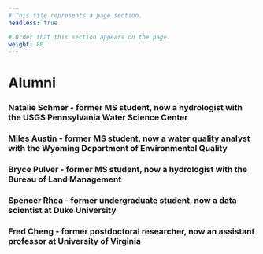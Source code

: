 ```yaml
---
# This file represents a page section.
headless: true

# Order that this section appears on the page.
weight: 80
---
```


# Alumni

### Natalie Schmer - former MS student, now a hydrologist with the USGS Pennsylvania Water Science Center

### Miles Austin - former MS student, now a water quality analyst with the Wyoming Department of Environmental Quality

### Bryce Pulver - former MS student, now a hydrologist with the Bureau of Land Management

### Spencer Rhea - former undergraduate student, now a data scientist at Duke University

### Fred Cheng - former postdoctoral researcher, now an assistant professor at University of Virginia